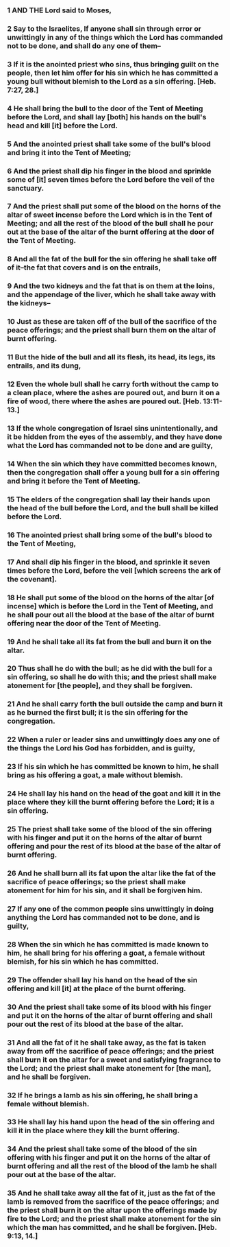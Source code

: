### 1 AND THE Lord said to Moses,

### 2 Say to the Israelites, If anyone shall sin through error or unwittingly in any of the things which the Lord has commanded not to be done, and shall do any one of them–

### 3 If it is the anointed priest who sins, thus bringing guilt on the people, then let him offer for his sin which he has committed a young bull without blemish to the Lord as a sin offering. [Heb. 7:27, 28.]

### 4 He shall bring the bull to the door of the Tent of Meeting before the Lord, and shall lay [both] his hands on the bull's head and kill [it] before the Lord.

### 5 And the anointed priest shall take some of the bull's blood and bring it into the Tent of Meeting;

### 6 And the priest shall dip his finger in the blood and sprinkle some of [it] seven times before the Lord before the veil of the sanctuary.

### 7 And the priest shall put some of the blood on the horns of the altar of sweet incense before the Lord which is in the Tent of Meeting; and all the rest of the blood of the bull shall he pour out at the base of the altar of the burnt offering at the door of the Tent of Meeting.

### 8 And all the fat of the bull for the sin offering he shall take off of it–the fat that covers and is on the entrails,

### 9 And the two kidneys and the fat that is on them at the loins, and the appendage of the liver, which he shall take away with the kidneys–

### 10 Just as these are taken off of the bull of the sacrifice of the peace offerings; and the priest shall burn them on the altar of burnt offering.

### 11 But the hide of the bull and all its flesh, its head, its legs, its entrails, and its dung,

### 12 Even the whole bull shall he carry forth without the camp to a clean place, where the ashes are poured out, and burn it on a fire of wood, there where the ashes are poured out. [Heb. 13:11-13.]

### 13 If the whole congregation of Israel sins unintentionally, and it be hidden from the eyes of the assembly, and they have done what the Lord has commanded not to be done and are guilty,

### 14 When the sin which they have committed becomes known, then the congregation shall offer a young bull for a sin offering and bring it before the Tent of Meeting.

### 15 The elders of the congregation shall lay their hands upon the head of the bull before the Lord, and the bull shall be killed before the Lord.

### 16 The anointed priest shall bring some of the bull's blood to the Tent of Meeting,

### 17 And shall dip his finger in the blood, and sprinkle it seven times before the Lord, before the veil [which screens the ark of the covenant].

### 18 He shall put some of the blood on the horns of the altar [of incense] which is before the Lord in the Tent of Meeting, and he shall pour out all the blood at the base of the altar of burnt offering near the door of the Tent of Meeting.

### 19 And he shall take all its fat from the bull and burn it on the altar.

### 20 Thus shall he do with the bull; as he did with the bull for a sin offering, so shall he do with this; and the priest shall make atonement for [the people], and they shall be forgiven.

### 21 And he shall carry forth the bull outside the camp and burn it as he burned the first bull; it is the sin offering for the congregation.

### 22 When a ruler or leader sins and unwittingly does any one of the things the Lord his God has forbidden, and is guilty,

### 23 If his sin which he has committed be known to him, he shall bring as his offering a goat, a male without blemish.

### 24 He shall lay his hand on the head of the goat and kill it in the place where they kill the burnt offering before the Lord; it is a sin offering.

### 25 The priest shall take some of the blood of the sin offering with his finger and put it on the horns of the altar of burnt offering and pour the rest of its blood at the base of the altar of burnt offering.

### 26 And he shall burn all its fat upon the altar like the fat of the sacrifice of peace offerings; so the priest shall make atonement for him for his sin, and it shall be forgiven him.

### 27 If any one of the common people sins unwittingly in doing anything the Lord has commanded not to be done, and is guilty,

### 28 When the sin which he has committed is made known to him, he shall bring for his offering a goat, a female without blemish, for his sin which he has committed.

### 29 The offender shall lay his hand on the head of the sin offering and kill [it] at the place of the burnt offering.

### 30 And the priest shall take some of its blood with his finger and put it on the horns of the altar of burnt offering and shall pour out the rest of its blood at the base of the altar.

### 31 And all the fat of it he shall take away, as the fat is taken away from off the sacrifice of peace offerings; and the priest shall burn it on the altar for a sweet and satisfying fragrance to the Lord; and the priest shall make atonement for [the man], and he shall be forgiven.

### 32 If he brings a lamb as his sin offering, he shall bring a female without blemish.

### 33 He shall lay his hand upon the head of the sin offering and kill it in the place where they kill the burnt offering.

### 34 And the priest shall take some of the blood of the sin offering with his finger and put it on the horns of the altar of burnt offering and all the rest of the blood of the lamb he shall pour out at the base of the altar.

### 35 And he shall take away all the fat of it, just as the fat of the lamb is removed from the sacrifice of the peace offerings; and the priest shall burn it on the altar upon the offerings made by fire to the Lord; and the priest shall make atonement for the sin which the man has committed, and he shall be forgiven. [Heb. 9:13, 14.]